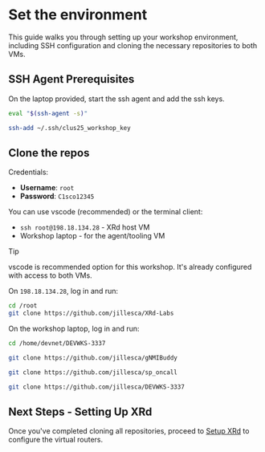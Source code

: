 # Set the environment

This guide walks you through setting up your workshop environment, including SSH configuration and cloning the necessary repositories to both VMs.

## SSH Agent Prerequisites

On the laptop provided, start the ssh agent and add the ssh keys.

```bash
eval "$(ssh-agent -s)"
```

```bash
ssh-add ~/.ssh/clus25_workshop_key
```

## Clone the repos

Credentials:

- **Username**: `root`
- **Password**: `C1sco12345`

You can use vscode (recommended) or the terminal client:

- `ssh root@198.18.134.28` - XRd host VM
- Workshop laptop - for the agent/tooling VM

> [!TIP]  
> vscode is recommended option for this workshop. It's already configured with access to both VMs.

On `198.18.134.28`, log in and run:

```bash
cd /root
git clone https://github.com/jillesca/XRd-Labs
```

On the workshop laptop, log in and run:

```bash
cd /home/devnet/DEVWKS-3337
```

```bash
git clone https://github.com/jillesca/gNMIBuddy
```

```bash
git clone https://github.com/jillesca/sp_oncall
```

```bash
git clone https://github.com/jillesca/DEVWKS-3337
```

## Next Steps - Setting Up XRd

Once you've completed cloning all repositories, proceed to [Setup XRd](SETUP_XRd.md) to configure the virtual routers.

